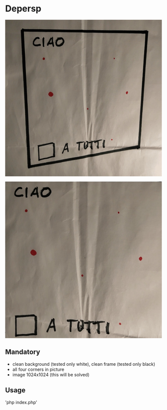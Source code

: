 # Depersp


![In](0-test.jpeg "Input file")

![Out](0-test.jpeg-dp.png "Output file")


## Mandatory
 - clean background (tested only white), clean frame (tested only black)
 - all four corners in picture
 - image 1024x1024 (this will be solved)

## Usage
'php index.php'